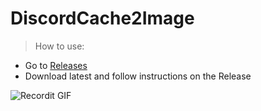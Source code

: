 <h1>DiscordCache2Image</h1>

>How to use:
* Go to <a href="https://github.com/GhostJumper/DiscordCache2Image/releases">Releases</a>
* Download latest and follow instructions on the Release

![Recordit GIF](http://g.recordit.co/OeI36zYxaT.gif)